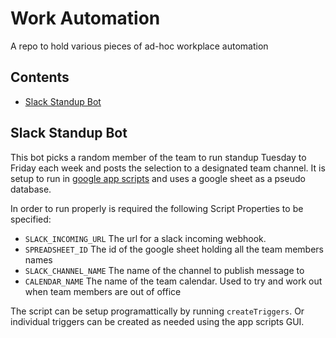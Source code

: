 # Work Automation

A repo to hold various pieces of ad-hoc workplace automation

## Contents

 - [Slack Standup Bot](#slack-standup-bot)

## Slack Standup Bot

This bot picks a random member of the team to run standup Tuesday to Friday each week and posts the selection to a designated team channel. It is setup to run in [google app scripts](https://script.google.com) and uses a google sheet as a pseudo database.

In order to run properly is required the following Script Properties to be specified:

 - `SLACK_INCOMING_URL` The url for a slack incoming webhook.
 - `SPREADSHEET_ID` The id of the google sheet holding all the team members names
 - `SLACK_CHANNEL_NAME` The name of the channel to publish message to
 - `CALENDAR_NAME` The name of the team calendar. Used to try and work out when team members are out of office

The script can be setup programattically by running `createTriggers`. Or individual triggers can be created as needed using the app scripts GUI.

